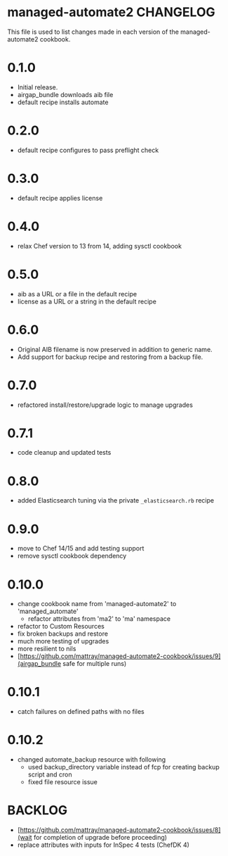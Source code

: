 # managed-automate2 CHANGELOG

This file is used to list changes made in each version of the managed-automate2 cookbook.

# 0.1.0

- Initial release.
- airgap_bundle downloads aib file
- default recipe installs automate

# 0.2.0

- default recipe configures to pass preflight check

# 0.3.0

- default recipe applies license

# 0.4.0

- relax Chef version to 13 from 14, adding sysctl cookbook

# 0.5.0

- aib as a URL or a file in the default recipe
- license as a URL or a string in the default recipe

# 0.6.0

- Original AIB filename is now preserved in addition to generic name.
- Add support for backup recipe and restoring from a backup file.

# 0.7.0

- refactored install/restore/upgrade logic to manage upgrades

# 0.7.1

- code cleanup and updated tests

# 0.8.0

- added Elasticsearch tuning via the private `_elasticsearch.rb` recipe

# 0.9.0

- move to Chef 14/15 and add testing support
- remove sysctl cookbook dependency

# 0.10.0

- change cookbook name from 'managed-automate2' to 'managed_automate'
  - refactor attributes from 'ma2' to 'ma' namespace
- refactor to Custom Resources
- fix broken backups and restore
- much more testing of upgrades
- more resilient to nils
- [https://github.com/mattray/managed-automate2-cookbook/issues/9](airgap_bundle safe for multiple runs)

# 0.10.1

- catch failures on defined paths with no files

# 0.10.2

- changed automate_backup resource with following
  - used backup_directory variable instead of fcp for creating backup script and cron
  - fixed file resource issue

# BACKLOG
- [https://github.com/mattray/managed-automate2-cookbook/issues/8](wait for completion of upgrade before proceeding)
- replace attributes with inputs for InSpec 4 tests (ChefDK 4)
